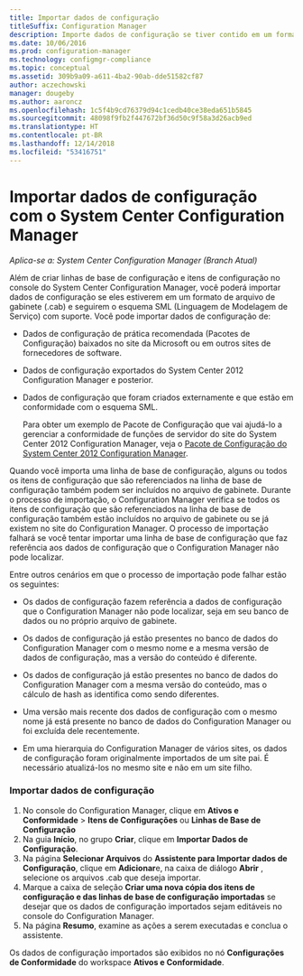 ```yaml
---
title: Importar dados de configuração
titleSuffix: Configuration Manager
description: Importe dados de configuração se tiver contido em um formato de arquivo de gabinete e atender ao esquema de Linguagem de Modelagem de Serviço com suporte.
ms.date: 10/06/2016
ms.prod: configuration-manager
ms.technology: configmgr-compliance
ms.topic: conceptual
ms.assetid: 309b9a09-a611-4ba2-90ab-dde51582cf87
author: aczechowski
manager: dougeby
ms.author: aaroncz
ms.openlocfilehash: 1c5f4b9cd76379d94c1cedb40ce38eda651b5845
ms.sourcegitcommit: 48098f9fb2f447672bf36d50c9f58a3d26acb9ed
ms.translationtype: HT
ms.contentlocale: pt-BR
ms.lasthandoff: 12/14/2018
ms.locfileid: "53416751"
---
```

# <a name="import-configuration-data-with-system-center-configuration-manager"></a>Importar dados de configuração com o System Center Configuration Manager

*Aplica-se a: System Center Configuration Manager (Branch Atual)*

Além de criar linhas de base de configuração e itens de configuração no console do System Center Configuration Manager, você poderá importar dados de configuração se eles estiverem em um formato de arquivo de gabinete (.cab) e seguirem o esquema SML (Linguagem de Modelagem de Serviço) com suporte. Você pode importar dados de configuração de:  

- Dados de configuração de prática recomendada (Pacotes de Configuração) baixados no site da Microsoft ou em outros sites de fornecedores de software.  

- Dados de configuração exportados do System Center 2012 Configuration Manager e posterior.  

- Dados de configuração que foram criados externamente e que estão em conformidade com o esquema SML.  

  Para obter um exemplo de Pacote de Configuração que vai ajudá-lo a gerenciar a conformidade de funções de servidor do site do System Center 2012 Configuration Manager, veja o [Pacote de Configuração do System Center 2012 Configuration Manager](http://www.microsoft.com/en-us/download/details.aspx?id=30710&WT.mc_id=rss_alldownloads_all).  

Quando você importa uma linha de base de configuração, alguns ou todos os itens de configuração que são referenciados na linha de base de configuração também podem ser incluídos no arquivo de gabinete. Durante o processo de importação, o Configuration Manager verifica se todos os itens de configuração que são referenciados na linha de base de configuração também estão incluídos no arquivo de gabinete ou se já existem no site do Configuration Manager. O processo de importação falhará se você tentar importar uma linha de base de configuração que faz referência aos dados de configuração que o Configuration Manager não pode localizar.  

Entre outros cenários em que o processo de importação pode falhar estão os seguintes:  

-   Os dados de configuração fazem referência a dados de configuração que o Configuration Manager não pode localizar, seja em seu banco de dados ou no próprio arquivo de gabinete.  

-   Os dados de configuração já estão presentes no banco de dados do Configuration Manager com o mesmo nome e a mesma versão de dados de configuração, mas a versão do conteúdo é diferente.  

-   Os dados de configuração já estão presentes no banco de dados do Configuration Manager com a mesma versão do conteúdo, mas o cálculo de hash as identifica como sendo diferentes.  

-   Uma versão mais recente dos dados de configuração com o mesmo nome já está presente no banco de dados do Configuration Manager ou foi excluída dele recentemente.  

-   Em uma hierarquia do Configuration Manager de vários sites, os dados de configuração foram originalmente importados de um site pai. É necessário atualizá-los no mesmo site e não em um site filho.  

### <a name="import-configuration-data"></a>Importar dados de configuração  

1.  No console do Configuration Manager, clique em **Ativos e Conformidade** > **Itens de Configurações** ou **Linhas de Base de Configuração**
2.  Na guia **Início**, no grupo **Criar**, clique em **Importar Dados de Configuração**.  
3.  Na página **Selecionar Arquivos** do **Assistente para Importar dados de Configuração**, clique em **Adicionar**e, na caixa de diálogo **Abrir** , selecione os arquivos .cab que deseja importar.  
4.  Marque a caixa de seleção **Criar uma nova cópia dos itens de configuração e das linhas de base de configuração importadas** se desejar que os dados de configuração importados sejam editáveis no console do Configuration Manager.  
5.  Na página **Resumo**, examine as ações a serem executadas e conclua o assistente.  

Os dados de configuração importados são exibidos no nó **Configurações de Conformidade** do workspace **Ativos e Conformidade**.  
